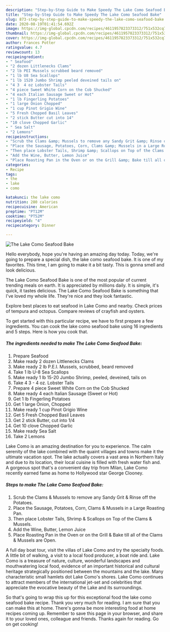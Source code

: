 ```yaml
---
description: "Step-by-Step Guide to Make Speedy The Lake Como Seafood Bake"
title: "Step-by-Step Guide to Make Speedy The Lake Como Seafood Bake"
slug: 873-step-by-step-guide-to-make-speedy-the-lake-como-seafood-bake
date: 2020-08-19T01:41:54.692Z
image: https://img-global.cpcdn.com/recipes/4611957823373312/751x532cq70/the-lake-como-seafood-bake-recipe-main-photo.jpg
thumbnail: https://img-global.cpcdn.com/recipes/4611957823373312/751x532cq70/the-lake-como-seafood-bake-recipe-main-photo.jpg
cover: https://img-global.cpcdn.com/recipes/4611957823373312/751x532cq70/the-lake-como-seafood-bake-recipe-main-photo.jpg
author: Frances Potter
ratingvalue: 4.7
reviewcount: 13
recipeingredient:
- " Seafood"
- "2 dozen Littlenecks Clams"
- "2 lb PEI Mussels scrubbed beard removed"
- "1 lb U8 Sea Scallops"
- "1 lb 1520 Jumbo Shrimp peeled deveined tails on"
- "4 3  4 oz Lobster Tails"
- "4 piece Sweet White Corn on the Cob Shucked"
- "4 each Italian Sausage Sweet or Hot"
- "1 lb Fingerling Potatoes"
- "1 large Onion Chopped"
- "1 cup Pinot Grigio Wine"
- "5 Fresh Chopped Basil Leaves"
- "2 stick Butter cut into 14"
- "10 clove Chopped Garlic"
- " Sea Salt"
- "2 Lemons"
recipeinstructions:
- "Scrub the Clams &amp; Mussels to remove any Sandy Grit &amp; Rinse off the Potatoes."
- "Place the Sausage, Potatoes, Corn, Clams &amp; Mussels in a Large Roasting Pan."
- "Then place Lobster Tails, Shrimp &amp; Scallops on Top of the Clams &amp; Mussels."
- "Add the Wine, Butter, Lemon Juice"
- "Place Roasting Pan in the Oven or on the Grill &amp; Bake till all of the Clams &amp; Mussels are Open."
categories:
- Recipe
tags:
- the
- lake
- como

katakunci: the lake como 
nutrition: 280 calories
recipecuisine: American
preptime: "PT12M"
cooktime: "PT52M"
recipeyield: "4"
recipecategory: Dinner

---
```



![The Lake Como Seafood Bake](https://img-global.cpcdn.com/recipes/4611957823373312/751x532cq70/the-lake-como-seafood-bake-recipe-main-photo.jpg)

Hello everybody, hope you're having an amazing day today. Today, we're going to prepare a special dish, the lake como seafood bake. It is one of my favorites. This time, I am going to make it a bit tasty. This is gonna smell and look delicious.

The Lake Como Seafood Bake is one of the most popular of current trending meals on earth. It is appreciated by millions daily. It is simple, it's quick, it tastes delicious. The Lake Como Seafood Bake is something that I've loved my whole life. They're nice and they look fantastic.

Explore best places to eat seafood in Lake Como and nearby. Check prices of tempura and octopus. Compare reviews of crayfish and oysters.


To get started with this particular recipe, we have to first prepare a few ingredients. You can cook the lake como seafood bake using 16 ingredients and 5 steps. Here is how you cook that.

<!--inarticleads1-->

##### The ingredients needed to make The Lake Como Seafood Bake:

1. Prepare  Seafood
1. Make ready 2 dozen Littlenecks Clams
1. Make ready 2 lb P.E.I. Mussels, scrubbed, beard removed
1. Take 1 lb U-8 Sea Scallops
1. Make ready 1 lb 15-20 Jumbo Shrimp, peeled, deveined, tails on
1. Take 4 3 - 4 oz. Lobster Tails
1. Prepare 4 piece Sweet White Corn on the Cob Shucked
1. Make ready 4 each Italian Sausage (Sweet or Hot)
1. Get 1 lb Fingerling Potatoes
1. Get 1 large Onion, Chopped
1. Make ready 1 cup Pinot Grigio Wine
1. Get 5 Fresh Chopped Basil Leaves
1. Get 2 stick Butter, cut into 1/4
1. Get 10 clove Chopped Garlic
1. Make ready  Sea Salt
1. Take 2 Lemons


Lake Como is an amazing destination for you to experience. The calm serenity of the lake combined with the quaint villages and towns make it the ultimate vacation spot. The lake actually covers a vast area in Northern Italy and due to its location, their local cuisine is filled with fresh water fish and. A gorgeous spot that&#39;s a convenient day trip from Milan, Lake Como recently earned fame as home to Hollywood star George Clooney. 

<!--inarticleads2-->

##### Steps to make The Lake Como Seafood Bake:

1. Scrub the Clams &amp; Mussels to remove any Sandy Grit &amp; Rinse off the Potatoes.
1. Place the Sausage, Potatoes, Corn, Clams &amp; Mussels in a Large Roasting Pan.
1. Then place Lobster Tails, Shrimp &amp; Scallops on Top of the Clams &amp; Mussels.
1. Add the Wine, Butter, Lemon Juice
1. Place Roasting Pan in the Oven or on the Grill &amp; Bake till all of the Clams &amp; Mussels are Open.


A full day boat tour, visit the villas of Lake Como and try the specialty foods. A little bit of walking, a visit to a local food producer, a boat ride and. Lake Como is a treasure of nature, culture, wonderful landscapes and mouthwatering local food, evidence of an important historical and cultural heritage strategically positioned between the mountains and the lake. Many characteristic small hamlets dot Lake Como&#39;s shores. Lake Como continues to attract members of the international jet-set and celebrities that appreciate the evocative beauty of the Lake and its surroundings. 

So that's going to wrap this up for this exceptional food the lake como seafood bake recipe. Thank you very much for reading. I am sure that you can make this at home. There's gonna be more interesting food at home recipes coming up. Remember to save this page in your browser, and share it to your loved ones, colleague and friends. Thanks again for reading. Go on get cooking!

